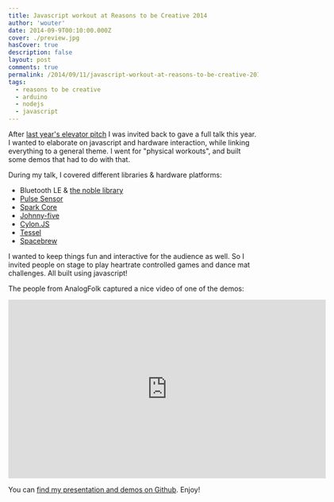 ```yaml
---
title: Javascript workout at Reasons to be Creative 2014
author: 'wouter'
date: 2014-09-9T00:10:00.000Z
cover: ./preview.jpg
hasCover: true
description: false
layout: post
comments: true
permalink: /2014/09/11/javascript-workout-at-reasons-to-be-creative-2014/
tags:
  - reasons to be creative
  - arduino
  - nodejs
  - javascript
---
```

After [last year's elevator pitch](/2013/09/05/500-people-controlled-my-arduino-at-reasons-to-be-creative-2013/) I was invited back to gave a full talk this year. I wanted to elaborate on javascript and hardware interaction, while linking everything to a general theme. I went for "physical workouts", and built some demos that had to do with that.

During my talk, I covered different libraries & hardware platforms:

- Bluetooth LE & [the noble library](https://github.com/noble/noble)
- [Pulse Sensor](https://pulsesensor.com/)
- [Spark Core](https://www.kickstarter.com/projects/sparkdevices/spark-core-wi-fi-for-everything-arduino-compatible)
- [Johnny-five](http://johnny-five.io/)
- [Cylon.JS](https://cylonjs.com/)
- [Tessel](https://tessel.io/)
- [Spacebrew](http://docs.spacebrew.cc/)

I wanted to keep things fun and interactive for the audience as well. So I invited people on stage to play heartrate controlled games and dance mat challenges. All built using javascript!

The people from AnalogFolk captured a nice video of one of the demos:

<iframe src="https://player.vimeo.com/video/105886639" width="640" height="360" frameborder="0" allow="autoplay; fullscreen" allowfullscreen></iframe>

You can [find my presentation and demos on Github](https://github.com/wouterverweirder/javascript-workout). Enjoy!

